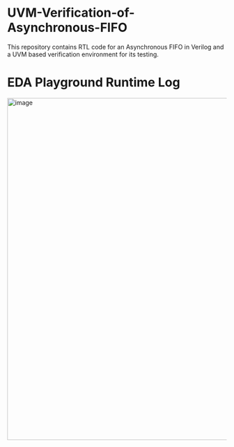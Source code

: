 # UVM-Verification-of-Asynchronous-FIFO
This repository contains RTL code for an Asynchronous FIFO in Verilog and a UVM based verification environment for its testing.

# EDA Playground Runtime Log
<img width="1625" height="786" alt="image" src="https://github.com/user-attachments/assets/52744d8f-1109-4195-a067-d429ce8d2d33" />
